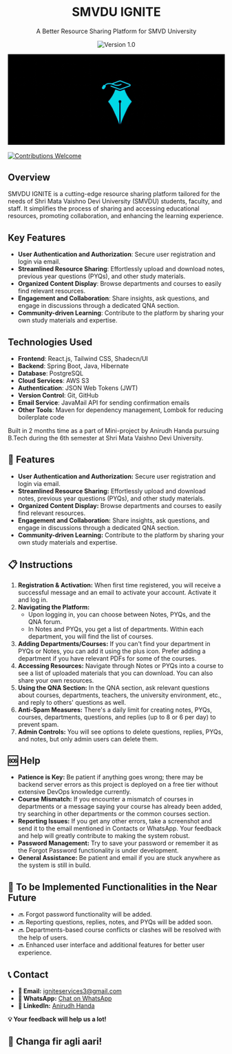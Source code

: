 <!-- Project Title -->
<h1 align="center">SMVDU IGNITE</h1>

<!-- Project Description -->
<p align="center">A Better Resource Sharing Platform for SMVD University</p>

<!-- Badges -->
<p align="center">
  <img src="https://img.shields.io/badge/version-v1.0-blue.svg" alt="Version 1.0">
</p>

<!-- GIF of Brand -->
<p align="center">
  <img src="github-assets/logo-gif.gif" alt="SMVDU IGNITE Brand GIF">
</p>

[![Contributions Welcome](https://img.shields.io/badge/contributions-welcome-brightgreen.svg)](https://github.com/AnirudhHanda/smvdu-ignite/issues)
<!-- Project Overview -->
## Overview
SMVDU IGNITE is a cutting-edge resource sharing platform tailored for the needs of Shri Mata Vaishno Devi University (SMVDU) students, faculty, and staff. It simplifies the process of sharing and accessing educational resources, promoting collaboration, and enhancing the learning experience.

## Key Features
- **User Authentication and Authorization**: Secure user registration and login via email.
- **Streamlined Resource Sharing**: Effortlessly upload and download notes, previous year questions (PYQs), and other study materials.
- **Organized Content Display**: Browse departments and courses to easily find relevant resources.
- **Engagement and Collaboration**: Share insights, ask questions, and engage in discussions through a dedicated QNA section.
- **Community-driven Learning**: Contribute to the platform by sharing your own study materials and expertise.

## Technologies Used
- **Frontend**: React.js, Tailwind CSS, Shadecn/UI
- **Backend**: Spring Boot, Java, Hibernate
- **Database**: PostgreSQL
- **Cloud Services**: AWS S3
- **Authentication**: JSON Web Tokens (JWT)
- **Version Control**: Git, GitHub
- **Email Service**: JavaMail API for sending confirmation emails
- **Other Tools**: Maven for dependency management, Lombok for reducing boilerplate code




Built in 2 months time as a part of Mini-project by Anirudh Handa pursuing B.Tech during the 6th semester at Shri Mata Vaishno Devi University.

## 🚀 Features

- **User Authentication and Authorization:** Secure user registration and login via email.
- **Streamlined Resource Sharing:** Effortlessly upload and download notes, previous year questions (PYQs), and other study materials.
- **Organized Content Display:** Browse departments and courses to easily find relevant resources.
- **Engagement and Collaboration:** Share insights, ask questions, and engage in discussions through a dedicated QNA section.
- **Community-driven Learning:** Contribute to the platform by sharing your own study materials and expertise.

## 📋 Instructions

1. **Registration & Activation:** When first time registered, you will receive a successful message and an email to activate your account. Activate it and log in.
2. **Navigating the Platform:**
    - Upon logging in, you can choose between Notes, PYQs, and the QNA forum.
    - In Notes and PYQs, you get a list of departments. Within each department, you will find the list of courses.
3. **Adding Departments/Courses:** If you can't find your department in PYQs or Notes, you can add it using the plus icon. Prefer adding a department if you have relevant PDFs for some of the courses.
4. **Accessing Resources:** Navigate through Notes or PYQs into a course to see a list of uploaded materials that you can download. You can also share your own resources.
5. **Using the QNA Section:** In the QNA section, ask relevant questions about courses, departments, teachers, the university environment, etc., and reply to others' questions as well.
6. **Anti-Spam Measures:** There's a daily limit for creating notes, PYQs, courses, departments, questions, and replies (up to 8 or 6 per day) to prevent spam.
7. **Admin Controls:** You will see options to delete questions, replies, PYQs, and notes, but only admin users can delete them.

## 🆘 Help

- **Patience is Key:** Be patient if anything goes wrong; there may be backend server errors as this project is deployed on a free tier without extensive DevOps knowledge currently.
- **Course Mismatch:** If you encounter a mismatch of courses in departments or a message saying your course has already been added, try searching in other departments or the common courses section.
- **Reporting Issues:** If you get any other errors, take a screenshot and send it to the email mentioned in Contacts or WhatsApp. Your feedback and help will greatly contribute to making the system robust.
- **Password Management:** Try to save your password or remember it as the Forgot Password functionality is under development.
- **General Assistance:** Be patient and email if you are stuck anywhere as the system is still in build.

## 🚧 To be Implemented Functionalities in the Near Future

- 🔜 Forgot password functionality will be added.
- 🔜 Reporting questions, replies, notes, and PYQs will be added soon.
- 🔜 Departments-based course conflicts or clashes will be resolved with the help of users.
- 🔜 Enhanced user interface and additional features for better user experience.

## 📞 Contact

- **📧 Email:** [igniteservices3@gmail.com](mailto:igniteservices3@gmail.com)
- **📱 WhatsApp:** [Chat on WhatsApp](https://wa.me/7889853755)
- **🔗 LinkedIn:** [Anirudh Handa](https://www.linkedin.com/in/anirudh-handa-138088237/)

**💡 Your feedback will help us a lot!**

## 💬 Changa fir agli aari!
